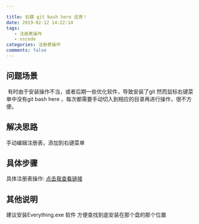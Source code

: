 ```yaml
---

title: 右键 git bash here 还原！
date: 2019-02-12 14:22:14
tags:
   - 注册表操作
   - vscode
categories: 注册表操作
comments: false
---
```


## ​问题场景	

​	有时由于安装操作不当，或者后期一些优化软件，导致安装了git 然而鼠标右键菜单中没有git bash here  ，每次都需要手动切入到相应的目录再进行操作，很不方便。

## ​解决思路

手动编辑注册表，添加到右键菜单

## 具体步骤

具体注册表操作: [点击我查看链接](https://blog.csdn.net/weixin_42357048/article/details/80533571)

## 其他说明
   建议安装Everything.exe 软件  方便查找到底安装在那个盘的那个位置

